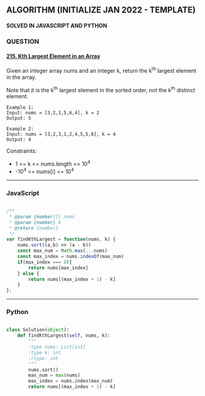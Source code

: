 ## ALGORITHM (INITIALIZE JAN 2022 - TEMPLATE)

#### SOLVED IN JAVASCRIPT AND PYTHON
### QUESTION

#### [215. Kth Largest Element in an Array](https://leetcode.com/problems/kth-largest-element-in-an-array/)

Given an integer array nums and an integer k, return the k<sup>th</sup> largest element in the array.

Note that it is the k<sup>th</sup> largest element in the sorted order, not the k<sup>th</sup> distinct element.



```
Example 1:
Input: nums = [3,2,1,5,6,4], k = 2
Output: 5

Example 2:
Input: nums = [3,2,3,1,2,4,5,5,6], k = 4
Output: 4

```

Constraints:

* 1 <= k <= nums.length <= 10<sup>4</sup>
* -10<sup>4</sup> <= nums[i] <= 10<sup>4</sup>

-----

### JavaScript

```js

/**
 * @param {number[]} nums
 * @param {number} k
 * @return {number}
 */
var findKthLargest = function(nums, k) {
    nums.sort((a,b) => (a - b))
    const max_num = Math.max(...nums)
    const max_index = nums.indexOf(max_num)
    if(max_index === 0){
        return nums[max_index]
    } else {
        return nums[(max_index + 1) - k]
    }
};

```

-----

### Python

```py

class Solution(object):
    def findKthLargest(self, nums, k):
        """
        :type nums: List[int]
        :type k: int
        :rtype: int
        """
        nums.sort()
        max_num = max(nums)
        max_index = nums.index(max_num)
        return nums[(max_index + 1) - k]
        
```
